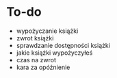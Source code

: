 # To-do
- wypożyczanie książki
- zwrot książki
- sprawdzanie dostępności książki
- jakie książki wypożyczyłeś
- czas na zwrot
- kara za opóźnienie